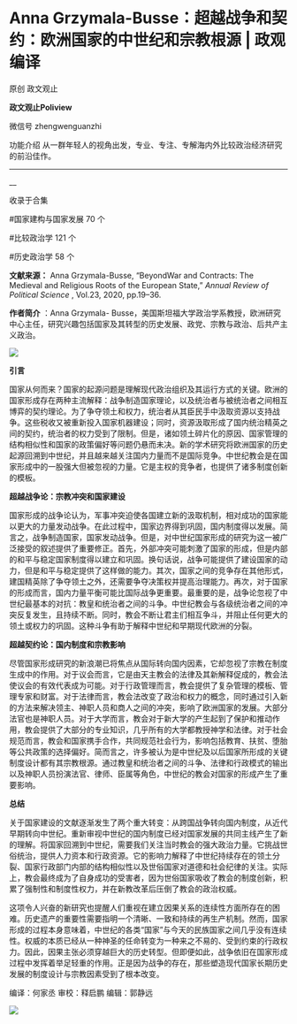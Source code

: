 

#  Anna Grzymala-Busse：超越战争和契约：欧洲国家的中世纪和宗教根源 | 政观编译

原创 政文观止 

**政文观止Poliview** 

微信号 zhengwenguanzhi

功能介绍 从一群年轻人的视角出发，专业、专注、专解海内外比较政治经济研究的前沿佳作。

____

__

收录于合集

#国家建构与国家发展 70 个

#比较政治学 121 个

#历史政治学 58 个

**文献来源：** Anna Grzymala-Busse, “BeyondWar and Contracts: The Medieval and
Religious Roots of the European State,” _Annual Review of Political Science_ ,
Vol.23, 2020, pp.19–36.

  

 **作者简介** ：Anna Grzymala-
Busse，美国斯坦福大学政治学系教授，欧洲研究中心主任，研究兴趣包括国家及其转型的历史发展、政党、宗教与政治、后共产主义政治。

  

![](images/148/2.png)

  

  

  

 **引言**  

  

国家从何而来？国家的起源问题是理解现代政治组织及其运行方式的关键。欧洲的国家形成存在两种主流解释：战争制造国家理论，以及统治者与被统治者之间相互博弈的契约理论。为了争夺领土和权力，统治者从其臣民手中汲取资源以支持战争。这些税收又被重新投入国家机器建设；同时，资源汲取形成了国内统治精英之间的契约，统治者的权力受到了限制。但是，诸如领土碎片化的原因、国家管理的结构相似性和国家的政策偏好等问题仍悬而未决。新的学术研究将欧洲国家的历史起源回溯到中世纪，并且越来越关注国内力量而不是国际竞争。中世纪教会是在国家形成中的一股强大但被忽视的力量。它是主权的竞争者，也提供了诸多制度创新的模板。

  

 **超越战争论：宗教冲突和国家建设**

  

国家形成的战争论认为，军事冲突迫使各国建立新的汲取机制，相对成功的国家能以更大的力量发动战争。在此过程中，国家边界得到巩固，国内制度得以发展。简言之，战争制造国家，国家发动战争。但是，对中世纪国家形成的研究为这一被广泛接受的叙述提供了重要修正。首先，外部冲突可能刺激了国家的形成，但是内部的和平与稳定国家制度得以建立和巩固。换句话说，战争可能提供了建设国家的动力，但是和平与稳定提供了这样做的能力。其次，国家之间的竞争存在其他形式，建国精英除了争夺领土之外，还需要争夺决策权并提高治理能力。再次，对于国家的形成而言，国内力量平衡可能比国际战争更重要。最重要的是，战争论忽视了中世纪最基本的对抗：教皇和统治者之间的斗争。中世纪教会与各级统治者之间的冲突反复发生，且持续不断。同时，教会不断让君主们相互争斗，并阻止任何更大的领土或权力的巩固。这种斗争有助于解释中世纪和早期现代欧洲的分裂。

  

 **超越契约论：国内制度和宗教影响**  

  

尽管国家形成研究的新浪潮已将焦点从国际转向国内因素，它却忽视了宗教在制度生成中的作用。对于议会而言，它是由天主教会的法律及其新解释促成的，教会法使议会的有效代表成为可能。对于行政管理而言，教会提供了复杂管理的模板、管理专家和财富。对于法律而言，教会法改变了政治和权力的概念，同时通过引入新的方法来解决领主、神职人员和商人之间的冲突，影响了欧洲国家的发展。大部分法官也是神职人员。对于大学而言，教会对于新大学的产生起到了保护和推动作用，教会提供了大部分的专业知识，几乎所有的大学都教授神学和法律。对于社会规范而言，教会和国家携手合作，共同规范社会行为，影响包括教育、扶贫、堕胎等公共政策的选择偏好。简而言之，许多被认为是中世纪及以后国家所形成的关键制度设计都有其宗教根源。通过教皇和统治者之间的斗争、法律和行政模式的输出以及神职人员扮演法官、律师、臣属等角色，中世纪的教会对国家的形成产生了重要影响。

  

 **总结**

  

关于国家建设的文献逐渐发生了两个重大转变：从跨国战争转向国内制度，从近代早期转向中世纪。重新审视中世纪的国内制度已经对国家发展的共同主线产生了新的理解。将国家回溯到中世纪，需要我们关注当时教会的强大政治力量。它挑战世俗统治，提供人力资本和行政资源。它的影响力解释了中世纪持续存在的领土分裂、国家行政部门内部的结构相似性以及世俗国家对道德和社会纪律的关注。实际上，教会最终成为了自身成功的受害者，因为世俗国家吸收了教会的制度创新，积累了强制性和制度性权力，并在新教改革后压倒了教会的政治权威。

  

这项令人兴奋的新研究也提醒人们重视在建立因果关系的连续性方面所存在的困难。历史遗产的重要性需要指明一个清晰、一致和持续的再生产机制。然而，国家形成的过程本身意味着，中世纪的各类“国家”与今天的民族国家之间几乎没有连续性。权威的本质已经从一种神圣的任命转变为一种来之不易的、受到约束的行政权力。因此，因果主张必须穿越巨大的历史转型。但即便如此，战争依旧在国家形成过程中发挥着举足轻重的作用。正是因为战争的存在，那些塑造现代国家长期历史发展的制度设计与宗教因素受到了根本改变。

  

编译：何家丞 审校：释启鹏 编辑：郭静远

  

![](images/148/3.jpeg)

  

